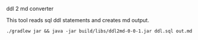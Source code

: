 ddl 2 md converter

This tool reads sql ddl statements and creates md output.

```
./gradlew jar && java -jar build/libs/ddl2md-0-0-1.jar ddl.sql out.md
```

